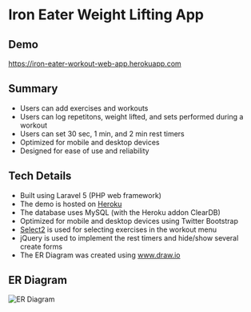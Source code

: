 # Iron Eater Weight Lifting App

## Demo
https://iron-eater-workout-web-app.herokuapp.com

## Summary 
* Users can add exercises and workouts
* Users can log repetitons, weight lifted, and sets performed during a workout
* Users can set 30 sec, 1 min, and 2 min rest timers
* Optimized for mobile and desktop devices
* Designed for ease of use and reliability

## Tech Details
* Built using Laravel 5 (PHP web framework)
* The demo is hosted on [Heroku](dashboard.heroku.com)
* The database uses MySQL (with the Heroku addon ClearDB)
* Optimized for mobile and desktop devices using Twitter Bootstrap 
* [Select2](https://select2.github.io) is used for selecting exercises in the workout menu 
* jQuery is used to implement the rest timers and hide/show several create forms
* The ER Diagram was created using www.draw.io

## ER Diagram
![ER Diagram](IronEaterERDiagram.png?raw=true "ER Diagram")


